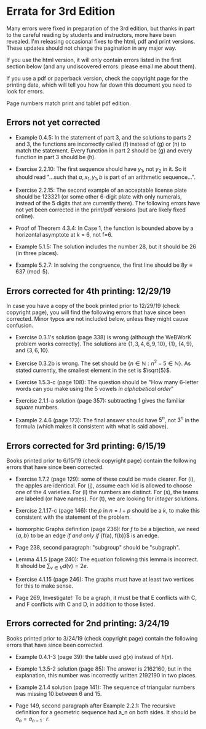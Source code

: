 
# Errata for 3rd Edition

Many errors were fixed in preparation of the 3rd edition, but thanks in part to the careful reading by students and instructors, more have been revealed.  I'm releasing occasional fixes to the html, pdf and print versions.  These updates should not change the pagination in any major way.

If you use the html version, it will only contain errors listed in the first section below (and any undiscovered errors: please email me about them).

If you use a pdf or paperback version, check the copyright page for the printing date, which will tell you how far down this document you need to look for errors.

Page numbers match print and tablet pdf edition.

## Errors not yet corrected

* Example 0.4.5: In the statement of part 3, and the solutions to parts 2 and 3, the functions are incorrectly called \(f\) instead of \(g\) or \(h\) to match the statement.  Every function in part 2 should be \(g\) and every function in part 3 should be \(h\).

* Exercise 2.2.10: The first sequence should have $y_1$, not $y_2$ in it.  So it should read "...such that $a, x_1, y_1, b$ is part of an arithmetic sequence...".

* Exercise 2.2.15: The second example of an acceptable license plate should be 123321 (or some other 6-digit plate with only numerals, instead of the 5 digits that are currently there).
The following errors have not yet been corrected in the print/pdf versions (but are likely fixed online).

* Proof of Theorem 4.3.4: In Case 1, the function is bounded above by a horizontal asymptote at *k* = 6, not f=6.

* Example 5.1.5: The solution includes the number 28, but it should be 26 (in three places).

* Example 5.2.7: In solving the congruence, the first line should be $8y \equiv 637 \pmod{5}$.

<!-- ### Major errors

### Minor typos and clarifications -->


## Errors corrected for 4th printing: 12/29/19

In case you have a copy of the book printed prior to 12/29/19 (check copyright page), you will find the following errors that have since been corrected.  Minor typos are not included below, unless they might cause confusion.

* Exercise 0.3.1's solution (page 338) is wrong (although the WeBWorK problem works correctly).  The solutions are $\{1,3,4,6,9,10\}$, $\{1\}$, $\{4,9\}$, and $\{3,6,10\}$.

* Exercise 0.3.2b is wrong.  The set should be $\{n \in \mathbb N : n^2 - 5 \in \mathbb N\}$.  As stated currently, the smallest element in the set is $\sqrt{5}$.

* Exercise 1.5.3-c (page 108): The question should be "How many 6-letter words can you make using the 5 vowels *in alphabetical order*"

* Exercise 2.1.1-a solution (page 357): subtracting 1 gives the familiar *square* numbers.

* Example 2.4.6 (page 173): The final answer should have $5^n$, not $3^n$ in the formula (which makes it consistent with what is said above).
 
## Errors corrected for 3rd printing: 6/15/19

Books printed prior to 6/15/19 (check copyright page) contain the following errors that have since been corrected.


* Exercise 1.7.2 (page 129): some of these could be made clearer.  For (i), the apples are identical.  For (j), assume each kid is allowed to choose one of the 4 varieties.  For (l) the numbers are distinct.  For (s), the teams are labeled (or have names).  For (t), we are looking for *integer* solutions.

* Exercise 2.1.17-c (page 146): the $p$ in $n = l+p$ should be a $k$, to make this consistent with the statement of the problem.  

* Isomorphic Graphs definition (page 236): for $f$ to be a bijection, we need $\{a,b\}$ to be an edge *if and only if* \{f(a), f(b)\}$ is an edge.  

* Page 238, second paragraph: "subgroup" should be "subgraph".

* Lemma 4.1.5 (page 240): The equation following this lemma is incorrect.  It should be $\sum_{v\in V} d(v) = 2e$.

* Exercise 4.1.15 (page 246): The graphs must have at least two vertices for this to make sense.

* Page 269, Investigate!: To be a graph, it must be that E conflicts with C, and F conflicts with C and D, in addition to those listed.




## Errors corrected for 2nd printing: 3/24/19

Books printed prior to 3/24/19 (check copyright page) contain the following errors that have since been corrected. 

* Example 0.4.1-3 (page 39): the table used $g(x)$ instead of $h(x)$.

* Example 1.3.5-2 solution (page 85): The answer is 2162160, but in the explanation, this number was incorrectly written 2192190 in two places.

* Example 2.1.4 solution (page 141): The sequence of triangular numbers was missing 10 between 6 and 15.

* Page 149, second paragraph after Example 2.2.1: The recursive definition for a geometric sequence had a_n on both sides.  It should be $a_n = a_{n-1}\cdot r$.